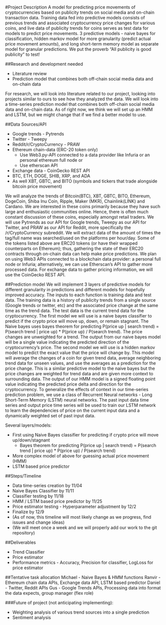 #Project Description
A model for predicting price movements of cryptocurrencies based on publicity trends on social media and on-chain transaction data. Training data fed into predictive models consists of previous trends and associated cryptocurrency price changes for various coins, and live data of publicity trends for coins serves as test data for models to predict price movements. 3 predictive models - naive bayes for classification, hidden markov model for more granularity (predict actual price movement amounts), and long short-term memory model as separate model for granular predictions. We put the proverb “All publicity is good publicity” to test! 

##Research and development needed
* Literature review
* Prediction model that combines both off-chain social media data and on-chain data

For research, we will look into literature related to our project, looking into projects similar to ours to see how they analyzed the data. We will look into a time-series prediction model that combines both off-chain social media data and on-chain data.  As of right now, we think we will set up an HMM and LSTM, but we might change that if we find a better model to use.

##Data Sources/API
* Google trends  - Pytrends
* Twitter - Tweepy 
* Reddit/r/CryptoCurrency - PRAW
* Ethereum chain-data (ERC-20 token only)
  * Use Web3.py-API connected to a data provider like Infuria or an personal ethereum full node or
  * Use etherscan API 
* Exchange data - CoinGecko REST API
* BTC, ETH, DOGE, SHIB, XRP, and ADA
* As well XBT, GBTC, and BITO (symbols and tickers that trade alongside bitcoin price movement)

We will analyze the trends of Bitcoin(BTC), XBT, GBTC, BITO, Ethereum, DogeCoin, Shiba Inu Coin, Ripple, Maker (MKR), Chainlink(LINK) and Cardano. We are interested in these coins primarily because they have such large and enthusiastic communities online. Hence, there is often much constant discussion of these coins, especially amongst retail traders. We will use Pytrends as our API for Google trends, Tweepy as our API for Twitter, and PRAW as our API for Reddit, more specifically the /r/CryptoCurrency subreddit. We will extract data of the amount of times the tag/full name was searched/used on the platforms per hour/day.  Some of the tokens listed above are ERC20 tokens (or have their wrapped counterparts on Ethereum); thus, gathering the state of their ERC20 contracts through on-chain data can help make price predictions. We plan on using Web3 APIs connected to a blockchain data provider: a personal full node or Infuria; alternatively, we can use Etherscan’s API to gather more processed data. For exchange data to gather pricing information, we will use the CoinGecko REST API.

##Prediction model
We will implement 3 layers of predictive models for different granularity in predictions and different models for hopefully improved accuracy. The inputs to each function is training data and test data. The training data is a history of publicity trends from a single source (Google trends or twitter, etc) and the associated price change at the same time as the trend data. The test data is the current trend data for the cryptocurrency.
The first model we will use is a naive bayes classifier to predict if the crypto price will move up, down, or remain stagnant. The Naive bayes uses bayes theorem for predicting P(price up | search trend) = P(search trend | price up) * P(price up) / P(search trend). The price changes are unweighted for a trend. The output from our naive bayes model will be a single value indicating the predicted direction of the cryptocurrency’s price.
The second model we will use is a hidden markov model to predict the exact value that the price will change by. This model will average the changes of a coin for given trend data, average neighboring trend data for unseen values, and use the averages as a prediction for the price change. This is a similar predictive model to the naive bayes but the price changes are weighted for trend data and are given more context to surrounding data. The output of our HMM model is a signed floating point value indicating the predicted price delta and direction for the cryptocurrency.
To generalize the effects of context in our time-series prediction problem, we use a class of Recurrent Neural networks - Long Short-Term Memory (LSTM) neural networks. The past input data time series and output price time series will be used to train our LSTM network to learn the dependencies of price on the current input data and a dynamically weighted set of past input data.

Several layers/models:
* First using Naive Bayes classifier for predicting if crypto price will move up/down/stagnant
  * Bayes theorem for predicting P(price up | search trend) = P(search trend | price up) * P(price up) / P(search trend)
* More complex model of above for guessing actual price movement (HMM)
* LSTM based price predictor

##Steps/Timeline
* Data time-series creation by 11/04
* Naive Bayes Classifier by 11/11
* Classifier testing by 11/18
* HMM / LSTM based price predictor by 11/25
* Price estimator testing - Hyperparameter adjustment by 12/2
* Finalize by 12/9
* (As of now, this timeline will most likely change as we progress, find issues and change ideas)
* (We will meet once a week and we will properly add our work to the git repository)

##Deliverables
* Trend Classifier 
* Price estimator
* Performance metrics - Accuracy, Precision for classifier, LogLoss for price estimator

##Tentative task allocation
Michael - Naive Bayes & HMM functions
Ranvir - Ethereum chain data APIs, Exchange data API, LSTM based predictor
Daniel - Twitter, Reddit APIs 
Gus - Google Trends APIs, Processing data into format the data expects, group manager (flex role)

###Future of project (not anticipating implementing):
* Weighting analysis of various trend sources into a single prediction
* Sentiment analysis
